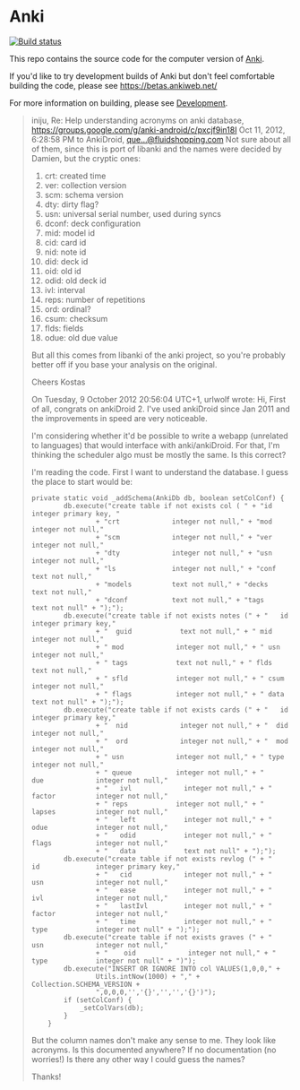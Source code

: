 # Anki

[![Build status](https://badge.buildkite.com/c9edf020a4aec976f9835e54751cc5409d843adbb66d043bd3.svg?branch=main)](https://buildkite.com/ankitects/anki-ci)

This repo contains the source code for the computer version of
[Anki](https://apps.ankiweb.net).

If you'd like to try development builds of Anki but don't feel comfortable
building the code, please see https://betas.ankiweb.net/

For more information on building, please see [Development](./docs/development.md).

> iniju, Re: Help understanding acronyms on anki database, https://groups.google.com/g/anki-android/c/pxcjf9in18I
> Oct 11, 2012, 6:28:58 PM
> to AnkiDroid, que...@fluidshopping.com
> Not sure about all of them, since this is port of libanki and the names were decided by Damien, but the cryptic ones:
>
> 1. crt: created time
> 1. ver: collection version
> 1. scm: schema version
> 1. dty: dirty flag?
> 1. usn: universal serial number, used during syncs
> 1. dconf: deck configuration
> 1. mid: model id
> 1. cid: card id
> 1. nid: note id
> 1. did: deck id
> 1. oid: old id
> 1. odid: old deck id
> 1. ivl: interval
> 1. reps: number of repetitions
> 1. ord: ordinal?
> 1. csum: checksum
> 1. flds: fields
> 1. odue: old due value
>
> But all this comes from libanki of the anki project, so you're probably better off if you base your analysis on the original.
>
> Cheers
> Kostas
>
> On Tuesday, 9 October 2012 20:56:04 UTC+1, urlwolf wrote:
> Hi,
> First of all, congrats on ankiDroid 2. I've used ankiDroid since Jan 2011 and the improvements in speed are very noticeable.
>
> I'm considering whether it'd be possible to write a webapp (unrelated to languages) that would interface with anki/ankiDroid. For that, I'm thinking the scheduler algo must be mostly the same. Is this correct?
>
> I'm reading the code. First I want to understand the database. I guess the place to start would be:
>
> ```
> private static void _addSchema(AnkiDb db, boolean setColConf) {
>         db.execute("create table if not exists col ( " + "id              integer primary key, "
>                 + "crt             integer not null," + "mod             integer not null,"
>                 + "scm             integer not null," + "ver             integer not null,"
>                 + "dty             integer not null," + "usn             integer not null,"
>                 + "ls              integer not null," + "conf            text not null,"
>                 + "models          text not null," + "decks           text not null,"
>                 + "dconf           text not null," + "tags            text not null" + ");");
>         db.execute("create table if not exists notes (" + "   id              integer primary key,"
>                 + "  guid            text not null," + " mid             integer not null,"
>                 + " mod             integer not null," + " usn             integer not null,"
>                 + " tags            text not null," + " flds            text not null,"
>                 + " sfld            integer not null," + " csum            integer not null,"
>                 + " flags           integer not null," + " data            text not null" + ");");
>         db.execute("create table if not exists cards (" + "   id              integer primary key,"
>                 + "  nid             integer not null," + "  did             integer not null,"
>                 + "  ord             integer not null," + "  mod             integer not null,"
>                 + " usn             integer not null," + " type            integer not null,"
>                 + " queue           integer not null," + "    due             integer not null,"
>                 + "   ivl             integer not null," + "  factor          integer not null,"
>                 + " reps            integer not null," + "   lapses          integer not null,"
>                 + "   left            integer not null," + "   odue            integer not null,"
>                 + "   odid            integer not null," + "   flags           integer not null,"
>                 + "   data            text not null" + ");");
>         db.execute("create table if not exists revlog (" + "   id              integer primary key,"
>                 + "   cid             integer not null," + "   usn             integer not null,"
>                 + "   ease            integer not null," + "   ivl             integer not null,"
>                 + "   lastIvl         integer not null," + "   factor          integer not null,"
>                 + "   time            integer not null," + "   type            integer not null" + ");");
>         db.execute("create table if not exists graves (" + "    usn             integer not null,"
>                 + "    oid             integer not null," + "    type            integer not null" + ")");
>         db.execute("INSERT OR IGNORE INTO col VALUES(1,0,0," +
>                 Utils.intNow(1000) + "," + Collection.SCHEMA_VERSION +
>                 ",0,0,0,'','{}','','','{}')");
>         if (setColConf) {
>             _setColVars(db);
>         }
>     }
> ```
>
> But the column names don't make any sense to me. They look like acronyms.
> Is this documented anywhere? If no documentation (no worries!) Is there any other way I could guess the names?
>
> Thanks!
